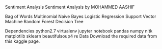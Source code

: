 Sentiment Analysis 
Sentiment Analysis by MOHAMMED AASHIF








Bag of Words
Multinomial Naive Bayes
Logistic Regression
Support Vector Machine
Random Forest
Decision Tree









Dependencies
python2.7
virtualenv
jupyter notebook
pandas
numpy
nltk
matplotlib
sklearn
beautifulsoup4
re
Data
Download the required data from this kaggle page.

